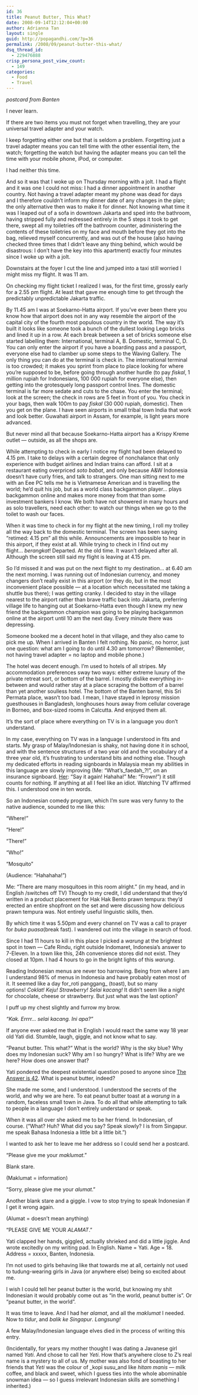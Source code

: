 ```yaml
---
id: 36
title: Peanut Butter, This What?
date: 2008-09-14T12:12:04+00:00
author: Adrianna Tan
layout: single
guid: http://popagandhi.com/?p=36
permalink: /2008/09/peanut-butter-this-what/
dsq_thread_id:
  - 229476888
crisp_persona_post_view_count:
  - 149
categories:
  - Food
  - Travel
---
```

_postcard from Banten_

I never learn.

If there are two items you must not forget when travelling, they are your universal travel adapter and your watch.

I keep forgetting either one but that is seldom a problem. Forgetting just a travel adapter means you can tell time with the other essential item, the watch; forgetting the watch but having the adapter means you can tell the time with your mobile phone, iPod, or computer.

I had neither this time.

And so it was that I woke up on Thursday morning with a jolt. I had a flight and it was one I could not miss: I had a dinner appointment in another country. Not having a travel adapter meant my phone was dead for days and I therefore couldn’t inform my dinner date of any changes in the plan; the only alternative then was to make it for dinner. Not knowing what time it was I leaped out of a sofa in downtown Jakarta and sped into the bathroom, having stripped fully and redressed entirely in the 5 steps it took to get there, swept all my toiletries off the bathroom counter, administering the contents of these toiletries on my face and mouth before they got into the bag, relieved myself concurrently, and was out of the house (also having checked three times that I didn’t leave any thing behind, which would be disastrous: I don’t have the key into this apartment) exactly four minutes since I woke up with a jolt.

Downstairs at the foyer I cut the line and jumped into a taxi still worried I might miss my flight. It was 11 am.

On checking my flight ticket I realized I was, for the first time, grossly early for a 2.55 pm flight. At least that gave me enough time to get through the predictably unpredictable Jakarta traffic.

By 11.45 am I was at Soekarno-Hatta airport. If you’ve ever been there you know how that airport does not in any way resemble the airport of the capital city of the fourth most populous country in the world. The way it’s built it looks like someone took a bunch of the dullest looking Lego bricks and lined it up in a row. At each break between a set of bricks someone else started labelling them: International, terminal A, B. Domestic, terminal C, D. You can only enter the airport if you have a boarding pass and a passport, everyone else had to clamber up some steps to the Waving Gallery. The only thing you can do at the terminal is check in. The international terminal is too crowded; it makes you sprint from place to place looking for where you’re supposed to be, before going through another hurdle (to pay _fiskal_, 1 million rupiah for Indonesians, 100 000 rupiah for everyone else), then getting into the grotesquely long passport control lines. The domestic terminal is far more sedate and cuts to the chase. You enter the terminal; look at the screen; the check in rows are 5 feet in front of you. You check in your bags, then walk 100m to pay _fiskal_ (30 000 rupiah, domestic). Then you get on the plane. I have seen airports in small tribal town India that work and look better. Guwahati airport in Assam, for example, is light years more advanced.

But never mind all that because Soekarno-Hatta airport has a Krispy Kreme outlet — outside, as all the shops are.

While attempting to check in early I notice my flight had been delayed to 4.15 pm. I take to delays with a certain degree of nonchalance that only experience with budget airlines and Indian trains can afford. I sit at a restaurant eating overpriced _soto babat_, and only because A&W Indonesia doesn’t have curly fries, and talk to strangers. One man sitting next to me with an Eee PC tells me he is Vietnamese American and is travelling the world; he’d quit his job, but as a world class backgammon player… plays backgammon online and makes more money from that than some investment bankers I know. We both have not showered in many hours and as solo travellers, need each other: to watch our things when we go to the toilet to wash our faces.

When it was time to check in for my flight at the new timing, I roll my trolley all the way back to the domestic terminal. The screen has been saying “retimed: 4.15 pm” all this while. Announcements are impossible to hear in this airport, if they exist at all. While trying to check in I find out my flight… _berangkat_! Departed. At the old time. It wasn’t delayed after all. Although the screen still said my flight is leaving at 4.15 pm.

So I’d missed it and was put on the next flight to my destination… at 6.40 am the next morning. I was running out of Indonesian currency, and money changers don’t really exist in this airport (or they do, but in the most inconvenient place possible — at a location which necessitated me taking a shuttle bus there); I was getting cranky. I decided to stay in the village nearest to the airport rather than brave traffic back into Jakarta, preferring village life to hanging out at Soekarno-Hatta even though I knew my new friend the backgammon champion was going to be playing backgammon online at the airport until 10 am the next day. Every minute there was depressing.

Someone booked me a decent hotel in that village, and they also came to pick me up. When I arrived in Banten I felt nothing. No panic, no horror, just one question: what am I going to do until 4.30 am tomorrow? (Remember, not having travel adapter = no laptop and mobile phone.)

The hotel was decent enough. I’m used to hotels of all stripes. My accommodation preferences sway two ways: either extreme luxury of the private retreat sort, or bottom of the barrel. I mostly dislike everything in-between and would rather stay at a place scraping the bottom of a barrel than yet another soulless hotel. The bottom of the Banten barrel, this Sri Permata place, wasn’t too bad. I mean, I have stayed in leprosy mission guesthouses in Bangladesh, longhouses hours away from cellular coverage in Borneo, and box-sized rooms in Calcutta. And enjoyed them all.

It’s the sort of place where everything on TV is in a language you don’t understand.

In my case, everything on TV was in a language I understood in fits and starts. My grasp of Malay/Indonesian is shaky, not having done it in school, and with the sentence structures of a two year old and the vocabulary of a three year old, it’s frustrating to understand bits and nothing else. Though my dedicated efforts in reading signboards in Malaysia mean my abilities in this language are slowly improving (Me: “What’s_faedah_?!”, on an insurance signboard. [Her](http://lazylola.wordpress.com/): “Say it again! Hahaha!” Me: “Frown!”) it still counts for nothing. If anything at all I feel like an idiot. Watching TV affirmed this. I understood one in ten words.

So an Indonesian comedy program, which I’m sure was very funny to the native audience, sounded to me like this:

“Where!”

“Here!”

“There!”

“Who!”

“Mosquito”

(Audience: “Hahahaha!”)

Me: “There are many mosquitoes in this room alright.” (in my head, and in English /switches off TV) Though to my credit, I did understand that they’d written in a product placement for Hak Hak Bento prawn tempura: they’d erected an entire shopfront on the set and were discussing how delicious prawn tempura was. Not entirely useful linguistic skills, then.

By which time it was 5.50pm and every channel on TV was a call to prayer for _buka puasa_(break fast). I wandered out into the village in search of food.

Since I had 11 hours to kill in this place I picked a _warung_ at the brightest spot in town — Cafe Rindu, right outside Indomaret, Indonesia’s answer to 7-Eleven. In a town like this, 24h convenience stores did not exist. They closed at 10pm. I had 4 hours to go in the bright lights of this _warung_.

Reading Indonesian menus are never too harrowing. Being from where I am I understand 98% of menus in Indonesia and have probably eaten most of it. It seemed like a day for_roti panggang_ (toast), but so many options! _Coklat! Keju! Strawberry! Selai kacang!_ It didn’t seem like a night for chocolate, cheese or strawberry. But just what was the last option?

I puff up my chest slightly and furrow my brow.

_“Kak. Errrr… selai kacang. Ini apa?”_

If anyone ever asked me that in English I would react the same way 18 year old Yati did. Stumble, laugh, giggle, and not know what to say.

“Peanut butter. This what?” What is the world? Why is the sky blue? Why does my Indonesian suck? Why am I so hungry? What is life? Why are we here? How does one answer that?

Yati pondered the deepest existential question posed to anyone since [The Answer is 42](http://en.wikipedia.org/wiki/Answer_to_Life,_the_Universe,_and_Everything). What is peanut butter, indeed?

She made me some, and I understood. I understood the secrets of the world, and why we are here. To eat peanut butter toast at a _warung_ in a random, faceless small town in Java. To do all that while attempting to talk to people in a language I don’t entirely understand or speak.

When it was all over she asked me to be her friend. In Indonesian, of course. (“What? Huh? What did you say? Speak slowly? I is from Singapur. me speak Bahasa Indonesia a little bit a little bit.”)

I wanted to ask her to leave me her address so I could send her a postcard.

“Please give me your _maklumat_.”

Blank stare.

(Maklumat = information)

“Sorry, please give me your _alumat_.”

Another blank stare and a giggle. I vow to stop trying to speak Indonesian if I get it wrong again.

(Alumat = doesn’t mean anything)

“PLEASE GIVE ME YOUR _ALAMAT_.”

Yati clapped her hands, giggled, actually shrieked and did a little jiggle. And wrote excitedly on my writing pad. In English. Name = Yati. Age = 18. Address = xxxxx, Banten, Indonesia.

I’m not used to girls behaving like that towards me at all, certainly not used to tudung-wearing girls in Java (or anywhere else) being so excited about me.

I wish I could tell her peanut butter is the world, but knowing my shit Indonesian it would probably come out as “in the world, peanut butter is”. Or “peanut butter, in the world”.

It was time to leave. And I had her _alamat_, and all the _maklumat_ I needed. Now to _tidur_, and _balik ke Singapur_. _Langsung!_

A few Malay/Indonesian language elves died in the process of writing this entry.

(Incidentally, for years my mother thought I was dating a Javanese girl named _Yati_. And chose to call her _Yeti_. How that’s anywhere close to Z’s real name is a mystery to all of us. My mother was also fond of boasting to her friends that _Yeti_ was the colour of _kopi susu_and like _hitam manis_ — milk coffee, and black and sweet, which I guess ties into the whole abominable snowman idea — so I guess irrelevant Indonesian skills are something I inherited.)

